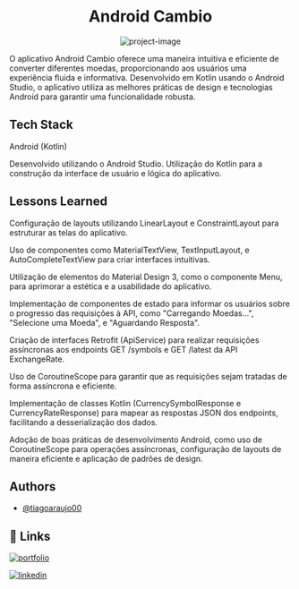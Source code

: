 
<h1 align="center" id="title">Android Cambio</h1>

<p align="center"><img src="https://socialify.git.ci/tiagoaraujo00/android-cambio/image?language=1&amp;name=1&amp;owner=1&amp;theme=Light" alt="project-image"></p>

O aplicativo Android Cambio oferece uma maneira intuitiva e eficiente de converter diferentes moedas, proporcionando aos usuários uma experiência fluida e informativa. Desenvolvido em Kotlin usando o Android Studio, o aplicativo utiliza as melhores práticas de design e tecnologias Android para garantir uma funcionalidade robusta.

## Tech Stack

Android (Kotlin)

Desenvolvido utilizando o Android Studio.
Utilização do Kotlin para a construção da interface de usuário e lógica do aplicativo.


## Lessons Learned

Configuração de layouts utilizando LinearLayout e ConstraintLayout para estruturar as telas do aplicativo.

Uso de componentes como MaterialTextView, TextInputLayout, e AutoCompleteTextView para criar interfaces intuitivas.

Utilização de elementos do Material Design 3, como o componente Menu, para aprimorar a estética e a usabilidade do aplicativo.

Implementação de componentes de estado para informar os usuários sobre o progresso das requisições à API, como "Carregando Moedas...", "Selecione uma Moeda", e "Aguardando Resposta".

Criação de interfaces Retrofit (ApiService) para realizar requisições assíncronas aos endpoints GET /symbols e GET /latest da API ExchangeRate.

Uso de CoroutineScope para garantir que as requisições sejam tratadas de forma assíncrona e eficiente.

Implementação de classes Kotlin (CurrencySymbolResponse e CurrencyRateResponse) para mapear as respostas JSON dos endpoints, facilitando a desserialização dos dados.

Adoção de boas práticas de desenvolvimento Android, como uso de CoroutineScope para operações assíncronas, configuração de layouts de maneira eficiente e aplicação de padrões de design.
## Authors

- [@tiagoaraujo00](https://github.com/tiagoaraujo00)


## 🔗 Links
[![portfolio](https://img.shields.io/badge/my_portfolio-000?style=for-the-badge&logo=ko-fi&logoColor=white)](https://katherineoelsner.com/)

[![linkedin](https://img.shields.io/badge/linkedin-0A66C2?style=for-the-badge&logo=linkedin&logoColor=white)](https://www.linkedin.com/in/tiago-araujo-de-morais/)
